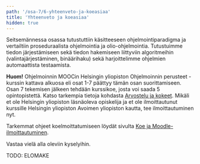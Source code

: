 ```yaml
---
path: '/osa-7/6-yhteenveto-ja-koeasiaa'
title: 'Yhteenveto ja koeasiaa'
hidden: true
---
```



Seitsemännessa osassa tutustuttiin käsitteeseen ohjelmointiparadigma ja vertailtiin proseduraalista ohjelmointia ja olio-ohjelmointia.  Tutustuimme tiedon järjestämiseen sekä tiedon hakemiseen liittyviin algoritmeihin (valintajärjestäminen, binäärihaku) sekä harjoittelimme ohjelmien automaattista testaamista.

**Huom!** Ohjelmoinnin MOOCin Helsingin yliopiston Ohjelmoinnin perusteet -kurssin kattava alkuosa eli osat 1-7 päättyy tämän osan suorittamiseen. Osan 7 tekemisen jälkeen tehdään kurssikoe, josta voi saada 5 opintopistettä. Katso tarkempia tietoja kohdasta [Arvostelu ja kokeet](/arvostelu-ja-kokeet). Mikäli et ole Helsingin yliopiston läsnäoleva opiskelija ja et ole ilmoittautunut kurssille Helsingin yliopiston Avoimen yliopiston kautta, tee ilmoittautuminen nyt.

Tarkemmat ohjeet koelmoittatumiseen löydät sivulta [Koe ja Moodle-ilmoittautuminen](/koe-ja-moodle-ilmoittautuminen).

Vastaa vielä alla oleviin kyselyihin.

<quiznator id='5c64220d017ffc13eddcc9d4'></quiznator>


TODO: ELOMAKE
